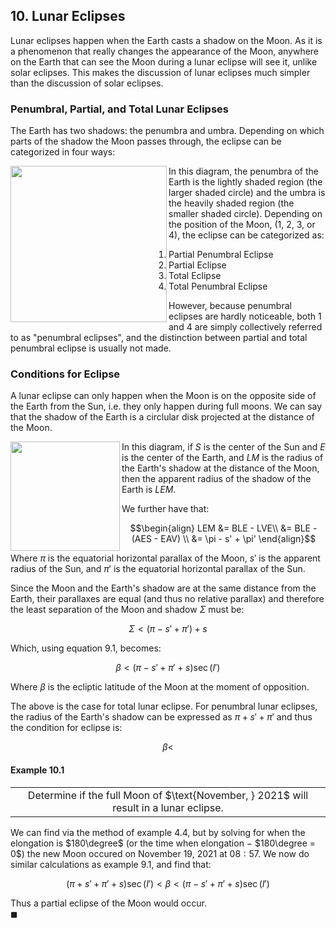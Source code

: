 ## 10. Lunar Eclipses
Lunar eclipses happen when the Earth casts a shadow on the Moon. As it is a phenomenon that really changes the appearance of the Moon, anywhere on the Earth that can see the Moon during a lunar eclipse will see it, unlike solar eclipses. This makes the discussion of lunar eclipses much simpler than the discussion of solar eclipses.

### Penumbral, Partial, and Total Lunar Eclipses
The Earth has two shadows: the penumbra and umbra. Depending on which parts of the shadow the Moon passes through, the eclipse can be categorized in four ways:

<img align="left" src="https://github.com/CitruzSquared/essays/assets/23460281/edf30659-ca55-4ea9-af22-675bb076c4fa" width="250"/> In this diagram, the penumbra of the Earth is the lightly shaded region (the larger shaded circle) and the umbra is the heavily shaded region (the smaller shaded circle). Depending on the position of the Moon, ($1$, $2$, $3$, or $4$), the eclipse can be categorized as:

1. Partial Penumbral Eclipse
2. Partial Eclipse
3. Total Eclipse
4. Total Penumbral Eclipse

However, because penumbral eclipses are hardly noticeable, both $1$ and $4$ are simply collectively referred to as "penumbral eclipses", and the distinction between partial and total penumbral eclipse is usually not made.

### Conditions for Eclipse
A lunar eclipse can only happen when the Moon is on the opposite side of the Earth from the Sun, i.e. they only happen during full moons. We can say that the shadow of the Earth is a circlular disk projected at the distance of the Moon.

<img align="left" src="https://github.com/CitruzSquared/essays/assets/23460281/9424197a-c38e-4198-9931-df3ae6f1a58b" width="175"/> In this diagram, if $S$ is the center of the Sun and $E$ is the center of the Earth, and $LM$ is the radius of the Earth's shadow at the distance of the Moon, then the apparent radius of the shadow of the Earth is $LEM$.

We further have that:
```math
\begin{align}
LEM &= BLE - LVE\\
&= BLE - (AES - EAV) \\
&= \pi - s' + \pi'
\end{align}
```
Where $\pi$ is the equatorial horizontal parallax of the Moon, $s'$ is the apparent radius of the Sun, and $\pi'$ is the equatorial horizontal parallax of the Sun.

Since the Moon and the Earth's shadow are at the same distance from the Earth, their parallaxes are equal (and thus no relative parallax) and therefore the least separation of the Moon and shadow $\Sigma$ must be:
```math
\Sigma < (\pi - s' + \pi') + s
```
Which, using equation $9.1$, becomes:
```math
\beta < (\pi - s' + \pi' + s)\sec(I') \tag{10.1}
```
Where $\beta$ is the ecliptic latitude of the Moon at the moment of opposition.

The above is the case for total lunar eclipse. For penumbral lunar eclipses, the radius of the Earth's shadow can be expressed as $\pi + s' + \pi'$ and thus the condition for eclipse is:
```math
\beta <  \tag{10.2}
```

#### Example 10.1
<div align="center">
<table>
<tbody>
<td align="center">
<img width="2000" height="0"><br>
Determine if the full Moon of $\text{November, } 2021$ will result in a lunar eclipse.
<img width="2000" height="0">
</td>
</tbody>
</table>
</div>

We can find via the method of example $4.4$, but by solving for when the elongation is $180\degree$ (or the time when elongation $-$ $180\degree = 0$) the new Moon occured on $\text{November 19, } 2021$ at $08:57$. We now do similar calculations as example $9.1$, and find that:
```math
(\pi + s' + \pi' + s)\sec(I') < \beta < (\pi - s' + \pi' + s)\sec(I') 
```
Thus a partial eclipse of the Moon would occur.\
$\blacksquare$
